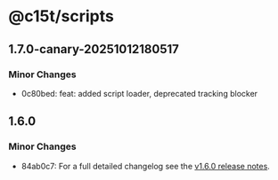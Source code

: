 # @c15t/scripts

## 1.7.0-canary-20251012180517

### Minor Changes

- 0c80bed: feat: added script loader, deprecated tracking blocker

## 1.6.0

### Minor Changes

- 84ab0c7: For a full detailed changelog see the [v1.6.0 release notes](https://c15t.com/changelog/2025-09-08-v1.6.0).
